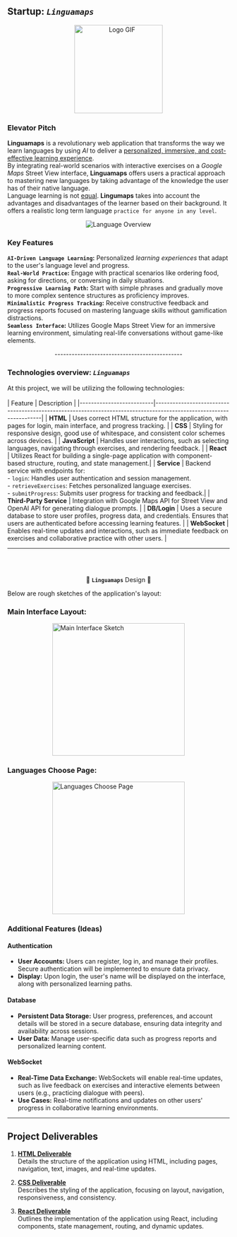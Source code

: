 ## Startup: _`Linguamaps`_

<div style="text-align: center;">
    <img src="assets/Logo.gif" alt="Logo GIF" style="width: 200px; height: auto;">
</div>


### Elevator Pitch

**Linguamaps** is a revolutionary web application that transforms the way we learn languages by using _AI_ to deliver a <u> personalized, immersive, and cost-effective learning experience</u>.<br>By integrating real-world scenarios with interactive exercises on a _Google Maps_ Street View interface, **Linguamaps** offers users a practical approach to mastering new languages by taking advantage of the knowledge the user has of their native language.<br> Language learning is not <u>equal</u>. **Lingumaps** takes into account the advantages and disadvantages of the learner based on their background. It offers a realistic long term language `practice for anyone in any level`.

<div style="text-align: center;">

![Language Overview](assets/LangaugeOverview.jpg)

</div>

### Key Features

**`AI-Driven Language Learning`:** Personalized _learning experiences_ that adapt to the user's language level and progress.<br>
**`Real-World Practice`:** Engage with practical scenarios like ordering food, asking for directions, or conversing in daily situations.<br>
**`Progressive Learning Path`:** Start with simple phrases and gradually move to more complex sentence structures as proficiency improves.<br>
**`Minimalistic Progress Tracking`:** Receive constructive feedback and progress reports focused on mastering language skills without gamification distractions.<br>
**`Seamless Interface`:** Utilizes Google Maps Street View for an immersive learning environment, simulating real-life conversations without game-like elements.<br>

<div style="text-align: center;">
    ---------------------------------------------
</div>

### Technologies overview: _`Linguamaps`_

At this project, we will be utilizing the following technologies:<br><br>
| Feature | Description |
|--------------------------|--------------------------------------------------------------------------------------------------------------------|
| **HTML** | Uses correct HTML structure for the application, with pages for login, main interface, and progress tracking. |
| **CSS** | Styling for responsive design, good use of whitespace, and consistent color schemes across devices. |
| **JavaScript** | Handles user interactions, such as selecting languages, navigating through exercises, and rendering feedback. |
| **React** | Utilizes React for building a single-page application with component-based structure, routing, and state management.|
| **Service** | Backend service with endpoints for:<br> - `login`: Handles user authentication and session management.<br> - `retrieveExercises`: Fetches personalized language exercises.<br> - `submitProgress`: Submits user progress for tracking and feedback.|
| **Third-Party Service** | Integration with Google Maps API for Street View and OpenAI API for generating dialogue prompts. |
| **DB/Login** | Uses a secure database to store user profiles, progress data, and credentials. Ensures that users are authenticated before accessing learning features. |
| **WebSocket** | Enables real-time updates and interactions, such as immediate feedback on exercises and collaborative practice with other users. |

---

<br><br>

<div style="text-align: center;">

🌟 **`Linguamaps`** Design 🌟

</div>

Below are rough sketches of the application's layout:<br>

 ### **Main Interface Layout**:

<div style="display: flex; justify-content: center;">
    <img src="assets/first_page.jpeg" alt="Main Interface Sketch" style="width: 300px; height: auto;">
</div>

### **Languages Choose Page**:

<div style="display: flex; justify-content: center;">
    <img src="assets/choose_language.jpeg" alt="Languages Choose Page" style="width: 300px; height: auto;">
</div>

### Additional Features (Ideas)
#### Authentication
- **User Accounts:** Users can register, log in, and manage their profiles. Secure authentication will be implemented to ensure data privacy.
- **Display:** Upon login, the user's name will be displayed on the interface, along with personalized learning paths.

#### Database
- **Persistent Data Storage:** User progress, preferences, and account details will be stored in a secure database, ensuring data integrity and availability across sessions.
- **User Data:** Manage user-specific data such as progress reports and personalized learning content.

#### WebSocket
- **Real-Time Data Exchange:** WebSockets will enable real-time updates, such as live feedback on exercises and interactive elements between users (e.g., practicing dialogue with peers).
- **Use Cases:** Real-time notifications and updates on other users' progress in collaborative learning environments.
---

## Project Deliverables

1. **[HTML Deliverable](assets/Deliverables/HTML_Deliverable.md)**  
   Details the structure of the application using HTML, including pages, navigation, text, images, and real-time updates.
2. **[CSS Deliverable](assets/Deliverables/CSS_Deliverable.md)**  
   Describes the styling of the application, focusing on layout, navigation, responsiveness, and consistency.

3. **[React Deliverable](assets/Deliverables/React_Deliverable.md)**  
   Outlines the implementation of the application using React, including components, state management, routing, and dynamic updates.
